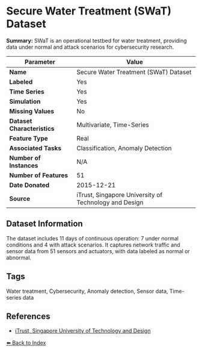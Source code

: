 # Secure Water Treatment (SWaT) Dataset

**Summary:** SWaT is an operational testbed for water treatment, providing data under normal and attack scenarios for cybersecurity research.

| Parameter | Value |
| --- | --- |
| **Name** | Secure Water Treatment (SWaT) Dataset |
| **Labeled** | Yes |
| **Time Series** | Yes |
| **Simulation** | Yes |
| **Missing Values** | No |
| **Dataset Characteristics** | Multivariate, Time-Series |
| **Feature Type** | Real |
| **Associated Tasks** | Classification, Anomaly Detection |
| **Number of Instances** | N/A |
| **Number of Features** | 51 |
| **Date Donated** | 2015-12-21 |
| **Source** | iTrust, Singapore University of Technology and Design |

## Dataset Information

The dataset includes 11 days of continuous operation: 7 under normal conditions and 4 with attack scenarios. It captures network traffic and sensor data from 51 sensors and actuators, with data labeled as normal or abnormal.

## Tags

Water treatment, Cybersecurity, Anomaly detection, Sensor data, Time-series data

## References

- [iTrust, Singapore University of Technology and Design](https://itrust.sutd.edu.sg/itrust-labs_datasets/dataset_info/)

[⬅️ Back to Index](../README.md)
